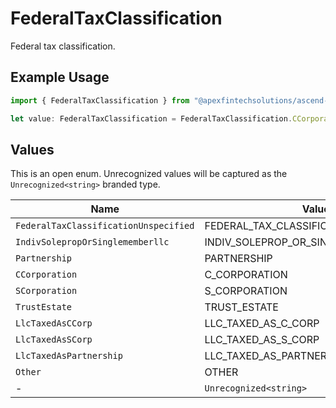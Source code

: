 # FederalTaxClassification

Federal tax classification.

## Example Usage

```typescript
import { FederalTaxClassification } from "@apexfintechsolutions/ascend-sdk/models/components";

let value: FederalTaxClassification = FederalTaxClassification.CCorporation;
```

## Values

This is an open enum. Unrecognized values will be captured as the `Unrecognized<string>` branded type.

| Name                                   | Value                                  |
| -------------------------------------- | -------------------------------------- |
| `FederalTaxClassificationUnspecified`  | FEDERAL_TAX_CLASSIFICATION_UNSPECIFIED |
| `IndivSolepropOrSinglememberllc`       | INDIV_SOLEPROP_OR_SINGLEMEMBERLLC      |
| `Partnership`                          | PARTNERSHIP                            |
| `CCorporation`                         | C_CORPORATION                          |
| `SCorporation`                         | S_CORPORATION                          |
| `TrustEstate`                          | TRUST_ESTATE                           |
| `LlcTaxedAsCCorp`                      | LLC_TAXED_AS_C_CORP                    |
| `LlcTaxedAsSCorp`                      | LLC_TAXED_AS_S_CORP                    |
| `LlcTaxedAsPartnership`                | LLC_TAXED_AS_PARTNERSHIP               |
| `Other`                                | OTHER                                  |
| -                                      | `Unrecognized<string>`                 |